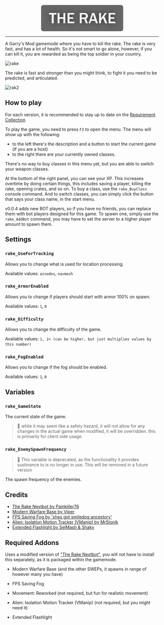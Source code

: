 
<div align="center">
	<img src="logo.png">
</div>
<hr>
A Garry's Mod gamemode where you have to kill the rake. The rake is very fast, and has a lot of health. So it's not smart to go alone, however, if you can kill it, you are rewarded as being
the top soldier in your country.

![rake](src/Rake%20Vid%2001.gif)

The rake is fast and stronger than you might think, to fight it you need to be predicted, and articulated.

![rak2](src/Rake%20Vid%2002.gif)

## How to play

For each version, it is recommended to stay up to date on the [Requirement Collection](https://steamcommunity.com/sharedfiles/filedetails/?id=3292769727)

To play the game, you need to press `F3` to open the menu. The menu will show up with the following:

* to the left there's the description and a button to start the current game (if you are a host)
* to the right there are your currently owned classes.

There's no way to buy classes in this menu yet, but you are able to switch your weapon classes.

At the bottom of the right panel, you can see your XP. This increases overtime by doing certain things, this includes saving a player, killing the rake, opening crates, and so on. To buy a class, use the `rake_BuyClass` console command. And to switch classes, you can simply click the button that says your class name, in the start menu.

v0.0.4 adds new BOT players, so if you have no friends, you can replace them with bot players designed for this game. To spawn one, simply use the `rake_AddBot` command, you may have to set the server to a higher player amount to spawn them.

## Settings

### `rake_UseForTracking`

Allows you to change what is used for location processing.

Available values: `ainodes`, `navmesh`

### `rake_ArmorEnabled`

Allows you to change if players should start with armor 100% on spawn.

Available values: `1`, `0`

### `rake_Difficulty`

Allows you to change the difficulty of the game.

Available values: `1, 2< (can be higher, but just multiplies values by this number)`

### `rake_FogEnabled`

Allows you to change if the fog should be enabled.

Available values: `1`, `0`

## Variables

### `rake_GameState`

The current state of the game.

> 📝 while it may seem like a safety hazard, it will not allow 
> for any changes in the actual game when modified, it will 
> be overridden. this is primarily for client side usage.

### `rake_EnemySpawnFrequency`

> :dna: This variable is deprecated, as the functionality it provides sustinance to
> is no longer in use. This will be removed in a future version

The spawn frequency of the enemies.

## Credits

- [The Rake Nextbot by Painkiller76](https://steamcommunity.com/sharedfiles/filedetails/?id=2474152916)
- [Modern Warfare Base by Viper](https://steamcommunity.com/sharedfiles/filedetails/?id=2459720887)
- [FPS Saving Fog by 'shes got smiledog ancestory'](https://steamcommunity.com/sharedfiles/filedetails/?id=2925774481)
- [Alien: Isolation Motion Tracker (VManip) by MrSlonik](https://steamcommunity.com/sharedfiles/filedetails/?id=3100506899)
- [Extended Flashlight by SelMash & Shaky](https://steamcommunity.com/sharedfiles/filedetails/?id=2947598424)

## Required Addons

Uses a modified version of ["The Rake Nextbot"](https://steamcommunity.com/sharedfiles/filedetails/?id=2474152916), you will not have to install this separately, as it is packaged within the gamemode.

* Modern Warfare Base (and the other SWEPs, it spawns in range of however many you have)
* FPS Saving Fog

* Movement: Reworked (not required, but fun for realistic movement)
* Alien: Isolation Motion Tracker (VManip) (not required, but you might need it)
* Extended Flashlight
